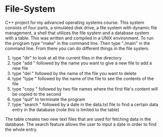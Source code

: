 # File-System
C++ project for my advanced operating systems course. This system consists of four parts, a simulated disk drive, a 
file system with dynamic file management, a shell that utilizes the file system and a database system with a table.
This was written and compiled in a UNIX environment. To run the program type "make" in the command line. Then type 
"./main" in the command line. From there you can do different things in the file system.
1. type "dir" to look at all the current files in the directory
2. type "add " followed by the name you want to give a new file to add a new file
3. type "del " followed by the name of the file you want to delete
4. type "type " followed by the name of the file to see the contents of the file
5. type "copy " followed by two file names where the first file's content will be copied to the second
6. type "quit" to terminate the program
7. type "search " followed by a date in the data.txt file to find a certain data entry in the database (note this is limited to the table)

The table creates two new text files that are used for fetching data in the database. The search feature allows the user to 
input a date in order to find the whole entry.